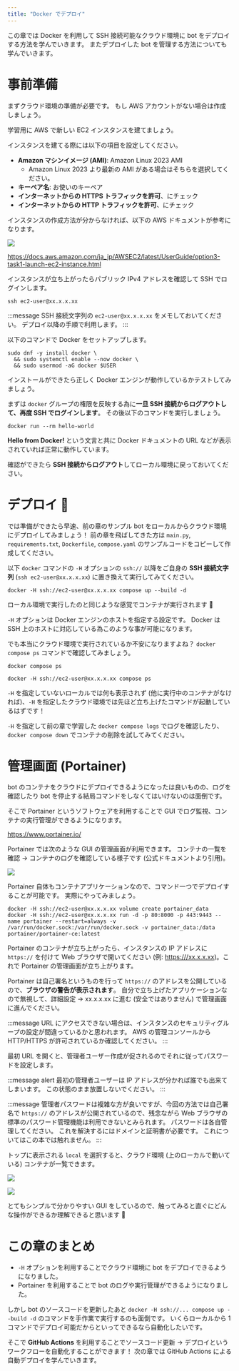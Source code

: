 ```yaml
---
title: "Docker でデプロイ"
---
```


この章では Docker を利用して SSH 接続可能なクラウド環境に bot をデプロイする方法を学んでいきます。 またデプロイした bot を管理する方法についても学んでいきます。

# 事前準備

まずクラウド環境の準備が必要です。 もし AWS アカウントがない場合は作成しましょう。

学習用に AWS で新しい EC2 インスタンスを建てましょう。

インスタンスを建てる際には以下の項目を設定してください。

- **Amazon マシンイメージ (AMI)**: Amazon Linux 2023 AMI
    - Amazon Linux 2023 より最新の AMI がある場合はそちらを選択してください。
- **キーペア名**: お使いのキーペア
- **インターネットからの HTTPS トラフィックを許可**、にチェック
- **インターネットからの HTTP トラフィックを許可**、にチェック

インスタンスの作成方法が分からなければ、以下の AWS ドキュメントが参考になります。

![](https://docs.aws.amazon.com/ja_jp/AWSEC2/latest/UserGuide/images/tutorial-launch-instance.gif)

https://docs.aws.amazon.com/ja_jp/AWSEC2/latest/UserGuide/option3-task1-launch-ec2-instance.html

インスタンスが立ち上がったらパブリック IPv4 アドレスを確認して SSH でログインします。

```bash:local $
ssh ec2-user@xx.x.x.xx
```

:::message
SSH 接続文字列の `ec2-user@xx.x.x.xx` をメモしておいてください。 デプロイ以降の手順で利用します。
:::

以下のコマンドで Docker をセットアップします。

```bash:cloud $
sudo dnf -y install docker \
  && sudo systemctl enable --now docker \
  && sudo usermod -aG docker $USER
```

インストールができたら正しく Docker エンジンが動作しているかテストしてみましょう。

まずは `docker` グループの権限を反映する為に**一旦 SSH 接続からログアウトして、再度 SSH でログインします**。 その後以下のコマンドを実行しましょう。

```bash:cloud $
docker run --rm hello-world
```

**Hello from Docker!** という文言と共に Docker ドキュメントの URL などが表示されていれば正常に動作しています。

確認ができたら **SSH 接続からログアウト**してローカル環境に戻っておいてください。

# デプロイ 🐳

では準備ができたら早速、前の章のサンプル bot をローカルからクラウド環境にデプロイしてみましょう！ 前の章を飛ばしてきた方は `main.py`, `requirements.txt`, `Dockerfile`, `compose.yaml` のサンプルコードをコピーして作成してください。

以下 `docker` コマンドの `-H` オプションの `ssh://` 以降をご自身の **SSH 接続文字列** (`ssh ec2-user@xx.x.x.xx`) に置き換えて実行してみてください。

```bash:local $
docker -H ssh://ec2-user@xx.x.x.xx compose up --build -d
```

ローカル環境で実行したのと同じような感覚でコンテナが実行されます 🚀

`-H` オプションは Docker エンジンのホストを指定する設定です。 Docker は SSH 上のホストに対応している為このような事が可能になります。

でも本当にクラウド環境で実行されているか不安になりますよね？ `docker compose ps` コマンドで確認してみましょう。

```bash:local $
docker compose ps
```

```bash:local $
docker -H ssh://ec2-user@xx.x.x.xx compose ps
```

`-H` を指定していないローカルでは何も表示されず (他に実行中のコンテナがなければ)、`-H` を指定したクラウド環境では先ほど立ち上げたコマンドが起動しているはずです！

`-H` を指定して前の章で学習した `docker compose logs` でログを確認したり、`docker compose down` でコンテナの削除を試してみてください。

# 管理画面 (Portainer)

bot のコンテナをクラウドにデプロイできるようになったは良いものの、ログを確認したり bot を停止する結局コマンドをしなくてはいけないのは面倒です。

そこで Portainer というソフトウェアを利用することで GUI でログ監視、コンテナの実行管理ができるようになります。 

https://www.portainer.io/

Portainer では次のような GUI の管理画面が利用できます。 コンテナの一覧を確認 → コンテナのログを確認している様子です (公式ドキュメントより引用)。

![](https://storage.googleapis.com/zenn-user-upload/020d7176f510-20231215.gif)

Portainer 自体もコンテナアプリケーションなので、コマンド一つでデプロイすることが可能です。 実際にやってみましょう。

```bash:local $
docker -H ssh://ec2-user@xx.x.x.xx volume create portainer_data
docker -H ssh://ec2-user@xx.x.x.xx run -d -p 80:8000 -p 443:9443 --name portainer --restart=always -v /var/run/docker.sock:/var/run/docker.sock -v portainer_data:/data portainer/portainer-ce:latest
```

Portainer のコンテナが立ち上がったら、インスタンスの IP アドレスに `https://` を付けて Web ブラウザで開いてください (例: [https:///xx.x.x.xx]())。これで Portainer の管理画面が立ち上がります。

Portainer は自己署名というものを行って `https://` のアドレスを公開しているので、**ブラウザの警告が表示されます**。 自分で立ち上げたアプリケーションなので無視して、詳細設定 → xx.x.x.xx に進む (安全ではありません) で管理画面に進んでください。

:::message
URL にアクセスできない場合は、インスタンスのセキュリティグループの設定が間違っているかと思われます。 AWS の管理コンソールから HTTP/HTTPS が許可されているか確認してください。
:::

最初 URL を開くと、管理者ユーザー作成が促されるのでそれに従ってパスワードを設定します。

:::message alert
最初の管理者ユーザーは IP アドレスが分かれば誰でも出来てしまいます。 この状態のまま放置しないでください。
:::

:::message
管理者パスワードは複雑な方が良いですが、今回の方法では自己署名で `https://` のアドレスが公開されているので、残念ながら Web ブラウザの標準のパスワード管理機能は利用できないとみられます。 パスワードは各自管理してください。
これを解決するにはドメインと証明書が必要です。 これについてはこの本では触れません。
:::

トップに表示される `local` を選択すると、クラウド環境 (上のローカルで動いている) コンテナが一覧できます。

![](https://storage.googleapis.com/zenn-user-upload/366bec022940-20231216.png)

![](https://storage.googleapis.com/zenn-user-upload/f3686f1f78d6-20231216.png)

とてもシンプルで分かりやすい GUI をしているので、触ってみると直ぐにどんな操作ができるか理解できると思います 👀

# この章のまとめ

- `-H` オプションを利用することでクラウド環境に bot をデプロイできるようになりました。
- Portainer を利用することで bot のログや実行管理ができるようになりました。

しかし bot のソースコードを更新したあと `docker -H ssh://... compose up --build -d` のコマンドを手作業で実行するのも面倒です。 いくらローカルから 1 コマンドでデプロイ可能だからといってできるなら自動化したいです。

そこで **GitHub Actions** を利用することでソースコード更新 → デプロイというワークフローを自動化することができます！ 次の章では GitHub Actions による自動デプロイを学んでいきます。

